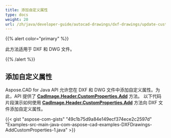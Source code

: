 ```yaml
---
title: 添加自定义属性
type: docs
weight: 20
url: /zh/java/developer-guide/autocad-drawings/dxf-drawings/update-custom-properties/
---
```


{{% alert color="primary" %}}

此方法适用于 DXF 和 DWG 文件。

{{% /alert %}}

## 添加自定义属性

Aspose.CAD for Java API 允许您在 DXF 和 DWG 文件中添加自定义属性。为此，API 提供了 [**CadImage.Header.CustomProperties.Add**](https://reference.aspose.com/cad/java/com.aspose.cad.fileformats.cad.cadobjects/CadHeader#getCustomProperties--) 方法。
以下代码片段演示如何使用 [**CadImage.Header.CustomProperties.Add**](https://reference.aspose.com/cad/java/com.aspose.cad.fileformats.cad.cadobjects/CadHeader#getCustomProperties--) 方法向 DXF 文件添加自定义属性。

{{< gist "aspose-com-gists" "49c1b75d9a84e149ecf374ece2c2597d" "Examples-src-main-java-com-aspose-cad-examples-DXFDrawings-AddCustomProperties-1.java" >}}
